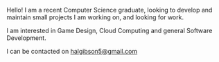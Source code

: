 Hello! I am a recent Computer Science graduate, looking to develop and maintain small projects I am working on, and looking for work. 

I am interested in Game Design, Cloud Computing and general Software Development.

I can be contacted on halgibson5@gmail.com

<!---
beaniegl/beaniegl is a ✨ special ✨ repository because its `README.md` (this file) appears on your GitHub profile.
You can click the Preview link to take a look at your changes.
--->
